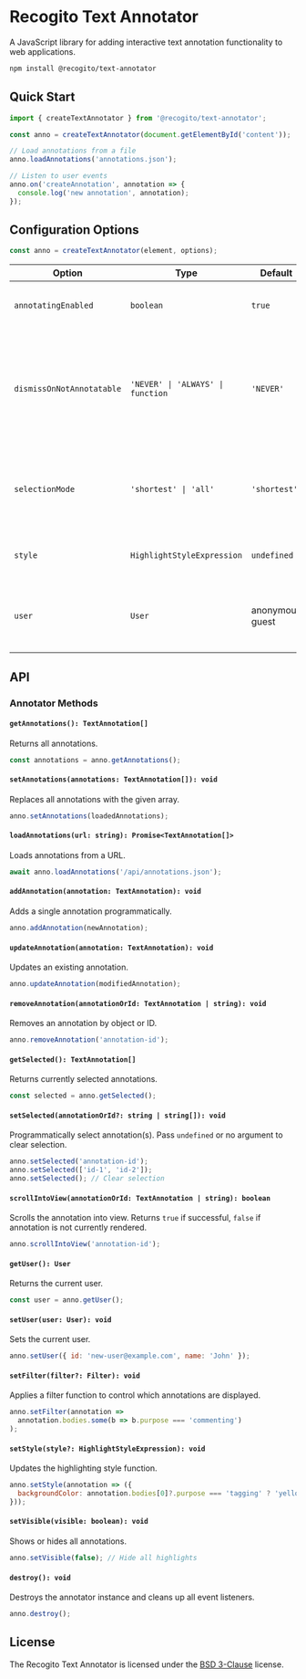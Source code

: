 # Recogito Text Annotator

A JavaScript library for adding interactive text annotation functionality to web applications.

```sh
npm install @recogito/text-annotator
```

## Quick Start

```js
import { createTextAnnotator } from '@recogito/text-annotator';

const anno = createTextAnnotator(document.getElementById('content'));

// Load annotations from a file
anno.loadAnnotations('annotations.json');

// Listen to user events
anno.on('createAnnotation', annotation => {
  console.log('new annotation', annotation);
});     
```

## Configuration Options

```js
const anno = createTextAnnotator(element, options);
```

| Option | Type | Default | Description |
|--------|------|---------|-------------|
| `annotatingEnabled` | `boolean` | `true` | Enable or disable annotation creation. |
| `dismissOnNotAnnotatable` | `'NEVER' \| 'ALWAYS' \| function` | `'NEVER'` | Controls whether the current selection is dismissed when clicking outside annotatable content |
| `selectionMode` | `'shortest' \| 'all'` | `'shortest'` | When clicking overlapping annotations: select shortest or all |
| `style` | `HighlightStyleExpression` | `undefined` | Custom styling function for highlights |
| `user` | `User` | anonymous guest | Current user information, automatically added to created annotations |

## API

### Annotator Methods

#### `getAnnotations(): TextAnnotation[]`
Returns all annotations.

```js
const annotations = anno.getAnnotations();
```

#### `setAnnotations(annotations: TextAnnotation[]): void`
Replaces all annotations with the given array.

```js
anno.setAnnotations(loadedAnnotations);
```

#### `loadAnnotations(url: string): Promise<TextAnnotation[]>`
Loads annotations from a URL.

```js
await anno.loadAnnotations('/api/annotations.json');
```
#### `addAnnotation(annotation: TextAnnotation): void`
Adds a single annotation programmatically.

```js
anno.addAnnotation(newAnnotation);
```

#### `updateAnnotation(annotation: TextAnnotation): void`
Updates an existing annotation.

```js
anno.updateAnnotation(modifiedAnnotation);
```

#### `removeAnnotation(annotationOrId: TextAnnotation | string): void`
Removes an annotation by object or ID.

```js
anno.removeAnnotation('annotation-id');
```

#### `getSelected(): TextAnnotation[]`
Returns currently selected annotations.

```js
const selected = anno.getSelected();
```

#### `setSelected(annotationOrId?: string | string[]): void`
Programmatically select annotation(s). Pass `undefined` or no argument to clear selection.

```js
anno.setSelected('annotation-id');
anno.setSelected(['id-1', 'id-2']);
anno.setSelected(); // Clear selection
```

#### `scrollIntoView(annotationOrId: TextAnnotation | string): boolean`
Scrolls the annotation into view. Returns `true` if successful, `false` if annotation is not currently rendered.

```js
anno.scrollIntoView('annotation-id');
```

#### `getUser(): User`
Returns the current user.

```js
const user = anno.getUser();
```

#### `setUser(user: User): void`
Sets the current user.

```js
anno.setUser({ id: 'new-user@example.com', name: 'John' });
```

#### `setFilter(filter?: Filter): void`
Applies a filter function to control which annotations are displayed.

```js
anno.setFilter(annotation => 
  annotation.bodies.some(b => b.purpose === 'commenting')
);
```

#### `setStyle(style?: HighlightStyleExpression): void`
Updates the highlighting style function.

```js
anno.setStyle(annotation => ({
  backgroundColor: annotation.bodies[0]?.purpose === 'tagging' ? 'yellow' : 'lightblue'
}));
```

#### `setVisible(visible: boolean): void`
Shows or hides all annotations.

```js
anno.setVisible(false); // Hide all highlights
```

#### `destroy(): void`
Destroys the annotator instance and cleans up all event listeners.

```js
anno.destroy();
```


## License

The Recogito Text Annotator is licensed under the [BSD 3-Clause](LICENSE) license. 

